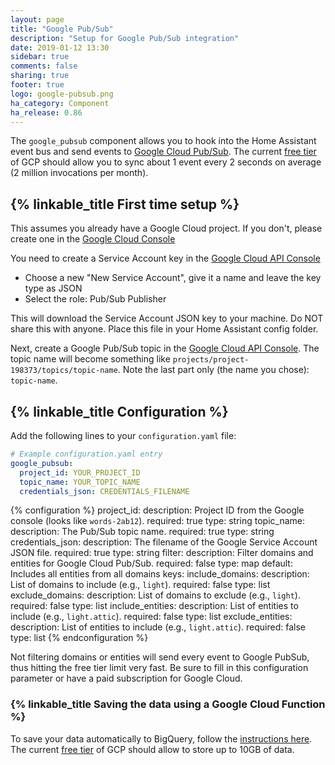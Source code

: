 ```yaml
---
layout: page
title: "Google Pub/Sub"
description: "Setup for Google Pub/Sub integration"
date: 2019-01-12 13:30
sidebar: true
comments: false
sharing: true
footer: true
logo: google-pubsub.png
ha_category: Component
ha_release: 0.86
---
```


The `google_pubsub` component allows you to hook into the Home Assistant event bus and send events to [Google Cloud Pub/Sub](https://cloud.google.com/pubsub/docs/overview). The current [free tier](https://cloud.google.com/free/) of GCP should allow you to sync about 1 event every 2 seconds on average (2 million invocations per month).

## {% linkable_title First time setup %}

This assumes you already have a Google Cloud project. If you don't, please create one in the [Google Cloud Console](https://console.cloud.google.com/projectcreate)

You need to create a Service Account key in the [Google Cloud API Console](https://console.cloud.google.com/apis/credentials/serviceaccountkey)
- Choose a new "New Service Account", give it a name and leave the key type as JSON
- Select the role: Pub/Sub Publisher 

This will download the Service Account JSON key to your machine. Do NOT share this with anyone. Place this file in your Home Assistant config folder.

Next, create a Google Pub/Sub topic in the [Google Cloud API Console](https://console.cloud.google.com/cloudpubsub/topicList). The topic name will become something like `projects/project-198373/topics/topic-name`. Note the last part only (the name you chose): `topic-name`.


## {% linkable_title Configuration %}

Add the following lines to your `configuration.yaml` file:

```yaml
# Example configuration.yaml entry
google_pubsub:
  project_id: YOUR_PROJECT_ID
  topic_name: YOUR_TOPIC_NAME
  credentials_json: CREDENTIALS_FILENAME
```

{% configuration %}
project_id:
  description: Project ID from the Google console (looks like `words-2ab12`).
  required: true
  type: string
topic_name:
  description: The Pub/Sub topic name.
  required: true
  type: string
credentials_json:
  description: The filename of the Google Service Account JSON file.
  required: true
  type: string
filter:
  description: Filter domains and entities for Google Cloud Pub/Sub.
  required: false
  type: map
  default: Includes all entities from all domains
  keys:
    include_domains:
      description: List of domains to include (e.g., `light`).
      required: false
      type: list
    exclude_domains:
      description: List of domains to exclude (e.g., `light`).
      required: false
      type: list
    include_entities:
      description: List of entities to include (e.g., `light.attic`).
      required: false
      type: list
    exclude_entities:
      description: List of entities to include (e.g., `light.attic`).
      required: false
      type: list
{% endconfiguration %}

<p class='note warning'>
  Not filtering domains or entities will send every event to Google PubSub, thus hitting the free tier limit very fast. Be sure to fill in this configuration parameter or have a paid subscription for Google Cloud.
</p>

### {% linkable_title Saving the data using a Google Cloud Function %}

To save your data automatically to BigQuery, follow the [instructions here](https://github.com/timvancann/home-assistant-pubsub-cloud-function). The current [free tier](https://cloud.google.com/free/) of GCP should allow to store up to 10GB of data.

